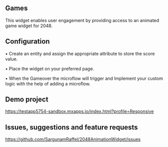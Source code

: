 ## Games
This widget enables user engagement by providing access to an animated game widget for 2048.

## Configuration
 •	Create an entity and assign the appropriate attribute to store the score value.

 •	Place the widget on your preferred page.
 
 •	When the Gameover the microflow will trigger and Implement your custom logic with the help of adding a microflow.


## Demo project
https://testapp5754-sandbox.mxapps.io/index.html?profile=Responsive

## Issues, suggestions and feature requests
https://github.com/SargunamRaffel/2048AnimationWidget/issues


